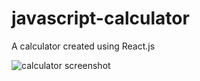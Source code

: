 # javascript-calculator

A calculator created using React.js

![calculator screenshot](https://i.imgur.com/QnETdyT.jpg)

